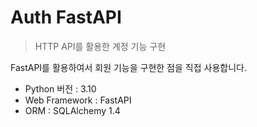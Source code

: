 # Auth FastAPI

> HTTP API를 활용한 계정 기능 구현

FastAPI를 활용하여서 회원 기능을 구현한 점을 직접 사용합니다.

- Python 버전 : 3.10
- Web Framework : FastAPI
- ORM : SQLAlchemy 1.4
